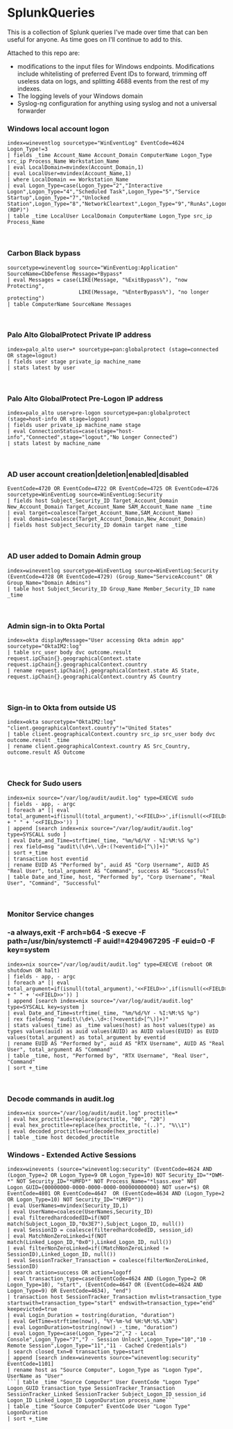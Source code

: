 # SplunkQueries

This is a collection of Splunk queries I've made over time that can ben useful for anyone. As time goes on I'll continue to add to this.

Attached to this repo are:
 - modifications to the input files for Windows endpoints. Modifications include whitelisting of preferred Event IDs to forward, trimming off useless data on logs, and splitting 4688 events from the rest of my indexes. 
 - The logging levels of your Windows domain
 - Syslog-ng configuration for anything using syslog and not a universal forwarder

### Windows local account logon
```
index=wineventlog sourcetype="WinEventLog" EventCode=4624 Logon_Type!=3
| fields _time Account_Name Account_Domain ComputerName Logon_Type src_ip Process_Name Workstation_Name
| eval LocalDomain=mvindex(Account_Domain,1)
| eval LocalUser=mvindex(Account_Name,1)
| where LocalDomain == Workstation_Name
| eval Logon_Type=case(Logon_Type="2","Interactive Logon",Logon_Type="4","Scheduled Task",Logon_Type="5","Service Startup",Logon_Type="7","Unlocked Station",Logon_Type="8","NetworkCleartext",Logon_Type="9","RunAs",Logon_Type="10","RemoteInteractive (RDP)")
| table _time LocalUser LocalDomain ComputerName Logon_Type src_ip Process_Name
```
<br />

### Carbon Black bypass  
```
sourcetype=wineventlog source="WinEventLog:Application" SourceName=CbDefense Message=*Bypass*
| eval Messages = case(LIKE(Message, "%ExitBypass%"), "now Protecting",
                       LIKE(Message, "%EnterBypass%"), "no longer protecting")
| table ComputerName SourceName Messages
```
<br />

### Palo Alto GlobalProtect Private IP address
```
index=palo_alto user=* sourcetype=pan:globalprotect (stage=connected OR stage=logout)
| fields user stage private_ip machine_name
| stats latest by user
```
<br />

### Palo Alto GlobalProtect Pre-Logon IP address
```
index=palo_alto user=pre-logon sourcetype=pan:globalprotect (stage=host-info OR stage=logout)
| fields user private_ip machine_name stage
| eval ConnectionStatus=case(stage="host-info","Connected",stage="logout","No Longer Connected")
| stats latest by machine_name
```
<br />

### AD user account creation|deletion|enabled|disabled
```
EventCode=4720 OR EventCode=4722 OR EventCode=4725 OR EventCode=4726 sourcetype=WinEventLog source=WinEventLog:Security
| fields host Subject_Security_ID Target_Account_Domain New_Account_Domain Target_Account_Name SAM_Account_Name name _time
| eval target=coalesce(Target_Account_Name,SAM_Account_Name)
| eval domain=coalesce(Target_Account_Domain,New_Account_Domain)
| fields host Subject_Security_ID domain target name _time
```
<br />

### AD user added to Domain Admin group
```
index=wineventlog sourcetype=WinEventLog source=WinEventLog:Security (EventCode=4728 OR EventCode=4729) (Group_Name="ServiceAccount" OR Group_Name="Domain Admins")
| table host Subject_Security_ID Group_Name Member_Security_ID name _time
```
<br />

### Admin sign-in to Okta Portal
```
index=okta displayMessage="User accessing Okta admin app" sourcetype="OktaIM2:log"
| table src_user body dvc outcome.result request.ipChain{}.geographicalContext.state request.ipChain{}.geographicalContext.country
| rename request.ipChain{}.geographicalContext.state AS State, request.ipChain{}.geographicalContext.country AS Country
```
<br />

### Sign-in to Okta from outside US
```
index=okta sourcetype="OktaIM2:log" "client.geographicalContext.country"!="United States"
| table client.geographicalContext.country src_ip src_user body dvc outcome.result _time
| rename client.geographicalContext.country AS Src_Country, outcome.result AS Outcome
```

<br />

### Check for Sudo users
```
index=nix source="/var/log/audit/audit.log" type=EXECVE sudo
| fields - app, - argc
| foreach a* [| eval total_argument=if(isnull(total_argument),'<<FIELD>>',if(isnull(<<FIELD>>),total_argument,total_argument + " " + '<<FIELD>>')) ]
| append [search index=nix source="/var/log/audit/audit.log" type=SYSCALL sudo ]
| eval Date_and_Time=strftime(_time, "%m/%d/%Y - %I:%M:%S %p") 
| rex field=msg "audit\(\d+\.\d+:(?<eventid>[^\)]+)"
| sort +_time
| transaction host eventid
| rename EUID AS "Performed by", auid AS "Corp Username", AUID AS "Real User", total_argument AS "Command", success AS "Successful"
| table Date_and_Time, host, "Performed by", "Corp Username", "Real User", "Command", "Successful"
```
<br />

### Monitor Service changes
### -a always,exit -F arch=b64 -S execve -F path=/usr/bin/systemctl -F auid!=4294967295 -F euid=0 -F key=system
```
index=nix source="/var/log/audit/audit.log" type=EXECVE (reboot OR shutdown OR halt)
| fields - app, - argc
| foreach a* [| eval total_argument=if(isnull(total_argument),'<<FIELD>>',if(isnull(<<FIELD>>),total_argument,total_argument + " " + '<<FIELD>>')) ]
| append [search index=nix source="/var/log/audit/audit.log" type=SYSCALL key=system ]
| eval Date_and_Time=strftime(_time, "%m/%d/%Y - %I:%M:%S %p") 
| rex field=msg "audit\(\d+\.\d+:(?<eventid>[^\)]+)"
| stats values(_time) as _time values(host) as host values(type) as types values(auid) as auid values(AUID) as AUID values(EUID) as EUID values(total_argument) as total_argument by eventid
| rename EUID AS "Performed by", auid AS "RTX Username", AUID AS "Real User", total_argument AS "Command"
| table _time, host, "Performed by", "RTX Username", "Real User", "Command"
| sort +_time
```
<br />

### Decode commands in audit.log
```
index=nix source="/var/log/audit/audit.log" proctitle=*
| eval hex_proctitle=replace(proctitle, "00", "20")
| eval hex_proctitle=replace(hex_proctitle, "(..)", "%\\1")
| eval decoded_proctitle=urldecode(hex_proctitle)
| table _time host decoded_proctitle
```
### Windows - Extended Active Sessions
```
index=winevents (source="wineventlog:security" (EventCode=4624 AND (Logon_Type=2 OR Logon_Type=9 OR Logon_Type=10) NOT Security_ID="*DWM-*" NOT Security_ID="*UMFD*" NOT Process_Name="*lsass.exe" NOT Logon_GUID={00000000-0000-0000-0000-000000000000} NOT user=*$) OR EventCode=4801 OR EventCode=4647  OR (EventCode=4634 AND (Logon_Type=2 OR Logon_Type=10) NOT Security_ID="*UMFD*"))
| eval UserNames=mvindex(Security_ID,1)
| eval UserName=coalesce(UserNames,Security_ID)
| eval filteredhardcodedID=if(NOT match(Subject_Logon_ID,"0x3E7"),Subject_Logon_ID, null())
| eval SessionID = coalesce(filteredhardcodedID, session_id)
| eval MatchNonZeroLinked=if(NOT match(Linked_Logon_ID,"0x0"),Linked_Logon_ID, null())
| eval filterNonZeroLinked=if((MatchNonZeroLinked != SessionID),Linked_Logon_ID, null())
| eval SessionTracker_Transaction = coalesce(filterNonZeroLinked, SessionID)
| search action=success OR action=logoff
| eval transaction_type=case(EventCode=4624 AND (Logon_Type=2 OR Logon_Type=10), "start", (EventCode=4647 OR (EventCode=4624 AND Logon_Type=9) OR EventCode=4634), "end")
| transaction host SessionTracker_Transaction mvlist=transaction_type startswith=transaction_type="start" endswith=transaction_type="end" keepevicted=true
| eval Login_Duration = tostring(duration, "duration")
| eval GetTime=strftime(now(), "%Y-%m-%d %H:%M:%S.%3N")
| eval LogonDuration=tostring(now() -_time, "duration")
| eval Logon_Type=case(Logon_Type="2","2 - Local Console",Logon_Type="7","7 - Session Unlock",Logon_Type="10","10 - Remote Session",Logon_Type="11","11 - Cached Credentials")
| search closed_txn=0 transaction_type=start
| append [search index=winevents source="wineventlog:security" EventCode=1101]
| rename host as "Source Computer", Logon_Type as "Logon Type", UserName as "User"
```| table _time "Source Computer" User EventCode "Logon Type" Logon_GUID transaction_type SessionTracker_Transaction SessionTracker_Linked SessionTracker Subject_Logon_ID session_id Logon_ID Linked_Logon_ID LogonDuration process_name```
| table _time "Source Computer" EventCode User "Logon Type" LogonDuration
| sort +_time
```
